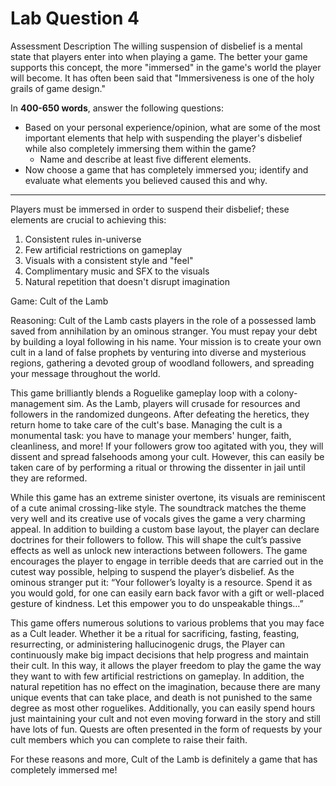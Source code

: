 # Lab Question 4
Assessment Description
The willing suspension of disbelief is a mental state that players enter into when playing a game. The better your game supports this concept, the more "immersed" in the game's world the player will become. It has often been said that "Immersiveness is one of the holy grails of game design."

In **400-650 words**, answer the following questions:

* Based on your personal experience/opinion, what are some of the most important elements that help with suspending the player's disbelief while also completely immersing them within the game?
    * Name and describe at least five different elements.
* Now choose a game that has completely immersed you; identify and evaluate what elements you believed caused this and why.
------------
Players must be immersed in order to suspend their disbelief; these elements are crucial to achieving this:

1. Consistent rules in-universe
2. Few artificial restrictions on gameplay
3. Visuals with a consistent style and "feel"
4. Complimentary music and SFX to the visuals
5. Natural repetition that doesn't disrupt imagination


Game: Cult of the Lamb


Reasoning:
Cult of the Lamb casts players in the role of a possessed lamb saved from annihilation by an ominous stranger. You must repay your debt by building a loyal following in his name. Your mission is to create your own cult in a land of false prophets by venturing into diverse and mysterious regions, gathering a devoted group of woodland followers, and spreading your message throughout the world.

This game brilliantly blends a Roguelike gameplay loop with a colony-management sim. As the Lamb, players will crusade for resources and followers in the randomized dungeons. After defeating the heretics, they return home to take care of the cult's base. Managing the cult is a monumental task: you have to manage your members' hunger, faith, cleanliness, and more! If your followers grow too agitated with you, they will dissent and spread falsehoods among your cult. However, this can easily be taken care of by performing a ritual or throwing the dissenter in jail until they are reformed.

While this game has an extreme sinister overtone, its visuals are reminiscent of a cute animal crossing-like style. The soundtrack matches the theme very well and its creative use of vocals gives the game a very charming appeal. In addition to building a custom base layout, the player can declare doctrines for their followers to follow. This will shape the cult’s passive effects as well as unlock new interactions between followers. The game encourages the player to engage in terrible deeds that are carried out in the cutest way possible, helping to suspend the player’s disbelief. As the ominous stranger put it: “Your follower’s loyalty is a resource. Spend it as you would gold, for one can easily earn back favor with a gift or well-placed gesture of kindness. Let this empower you to do unspeakable things…”

This game offers numerous solutions to various problems that you may face as a Cult leader. Whether it be a ritual for sacrificing, fasting, feasting, resurrecting, or administering hallucinogenic drugs, the Player can continuously make big impact decisions that help progress and maintain their cult. In this way, it allows the player freedom to play the game the way they want to with few artificial restrictions on gameplay. In addition, the natural repetition has no effect on the imagination, because there are many unique events that can take place, and death is not punished to the same degree as most other roguelikes. Additionally, you can easily spend hours just maintaining your cult and not even moving forward in the story and still have lots of fun. Quests are often presented in the form of requests by your cult members which you can complete to raise their faith.

For these reasons and more, Cult of the Lamb is definitely a game that has completely immersed me!